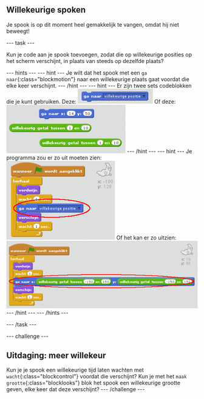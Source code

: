 ## Willekeurige spoken

Je spook is op dit moment heel gemakkelijk te vangen, omdat hij niet beweegt!

--- task ---

Kun je code aan je spook toevoegen, zodat die op willekeurige posities op het scherm verschijnt, in plaats van steeds op dezelfde plaats?

--- hints --- --- hint --- Je wilt dat het spook met een `ga naar`{:class="blockmotion"} naar een willekeurige plaats gaat voordat die elke keer verschijnt. --- /hint --- --- hint --- Er zijn twee sets codeblokken die je kunt gebruiken. Deze: ![screenshot](images/ghost-random-blocks-1.png) Of deze: ![screenshot](images/ghost-random-blocks-2.png) --- /hint --- --- hint --- Je programma zou er zo uit moeten zien: ![screenshot](images/ghost-random-code-1.png) Of het kan er zo uitzien: ![screenshot](images/ghost-random-code-2.png) --- /hint --- --- /hints ---

--- /task ---

--- challenge ---

## Uitdaging: meer willekeur

Kun je je spook een willekeurige tijd laten wachten met `wacht`{:class="blockcontrol"} voordat die verschijnt? Kun je met het `maak grootte`{:class="blocklooks"} blok het spook een willekeurige grootte geven, elke keer dat deze verschijnt? --- /challenge ---